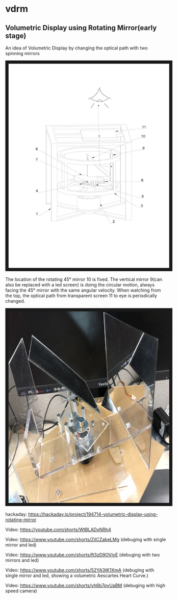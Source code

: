 # vdrm
## Volumetric Display using Rotating Mirror(early stage)
An idea of Volumetric Display by changing the optical path with two spinning mirrors

<a target="_blank"><img src="images/schematic_diagram.jpg" width="583" height="640" border="10" /></a>

The location of the rotating 45° mirror 10 is fixed. The vertical mirror 9(can also be replaced with a led screen) is doing the circular motion, always facing the 45° mirror with the same angular velocity. When watching from the top, the optical path from transparent screen 11 to eye is periodically changed.

<a href="https://youtube.com/shorts/yh6b7pyUaBM" target="_blank"><img src="images/demo.jpg" width="800" height="600" border="10" /></a>

hackaday: https://hackaday.io/project/194714-volumetric-display-using-rotating-mirror

Video: https://youtube.com/shorts/WtBLADxNRh4

Video: https://www.youtube.com/shorts/ZilCZabeLMg (debuging with single mirror and led)

Video: https://www.youtube.com/shorts/ft3zD9OViyE (debuging with two mirrors and led)

Video: https://www.youtube.com/shorts/52YA3tK1XmA (debuging with single mirror and led, showing a volumetric Aescartes Heart Curve.)

Video: https://www.youtube.com/shorts/yh6b7pyUaBM (debuging with high speed camera)